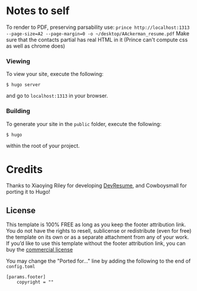 # Notes to self

To render to PDF, preserving parsability use: 
`prince http://localhost:1313 --page-size=A2 --page-margin=0 -o ~/desktop/AAckerman_resume.pdf`
Make sure that the contacts partial has real HTML in it (Prince can't compute css as well as chrome does)

### Viewing

To view your site, execute the following: 

    $ hugo server

and go to `localhost:1313` in your browser.

### Building

To generate your site in the `public` folder, execute the following:

    $ hugo

within the root of your project.


# Credits

Thanks to Xiaoying Riley for developing [DevResume](//github.com/xriley/DevResume-Theme), and Cowboysmall for porting it to Hugo!


## License

This template is 100% FREE as long as you keep the footer attribution link. You do not have the rights to resell, 
sublicense or redistribute (even for free) the template on its own or as a separate attachment from any of your work.
If you’d like to use this template without the footer attribution link, you can buy the 
[commercial license](https://themes.3rdwavemedia.com/bootstrap-templates/resume/devresume-free-bootstrap-4-resume-cv-template-for-developers/)

You may change the "Ported for..." line by adding the following to the end of `config.toml`
    
    [params.footer]
        copyright = ""

